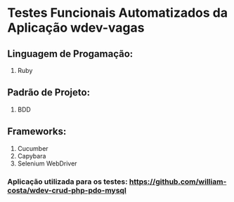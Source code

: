 # Testes Funcionais Automatizados da Aplicação wdev-vagas 

## Linguagem de Progamação: 
1. Ruby

## Padrão de Projeto:

1. BDD 

## Frameworks:

1. Cucumber
2. Capybara
3. Selenium WebDriver

### Aplicação utilizada para os testes: https://github.com/william-costa/wdev-crud-php-pdo-mysql
